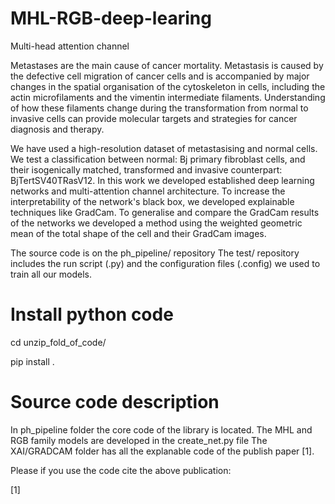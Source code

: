 # MHL-RGB-deep-learing

Multi-head attention channel

Metastases are the main cause of cancer mortality. Metastasis is caused by the defective cell migration of cancer cells and is accompanied by major changes in the spatial organisation of the cytoskeleton in cells, including the actin microfilaments and the vimentin intermediate filaments. Understanding of how these filaments change during the transformation from normal to invasive cells can provide molecular targets and strategies
for cancer diagnosis and therapy. 

We have used a high-resolution dataset of metastasising and normal cells. We test a classification between normal: Bj primary fibroblast cells, and their isogenically matched, transformed and invasive counterpart: BjTertSV40TRasV12. In this work we developed established deep learning networks and multi-attention channel architecture. To increase the interpretability of the network's black box, we developed explainable techniques like GradCam. To generalise and compare the GradCam results of the networks we developed a method using the weighted geometric mean of the total shape of the cell and their GradCam images. 

The source code is on the ph_pipeline/ repository
The test/ repository includes the run script (.py) and the configuration files (.config) we used to train all our models.

# Install python code

cd unzip_fold_of_code/

pip install .

# Source code description

In ph_pipeline folder the core code of the library is located.
The MHL and RGB family models are developed in the create_net.py file
The XAI/GRADCAM folder has all the explanable code of the publish paper [1].

Please if you use the code cite the above publication:

[1]

 
